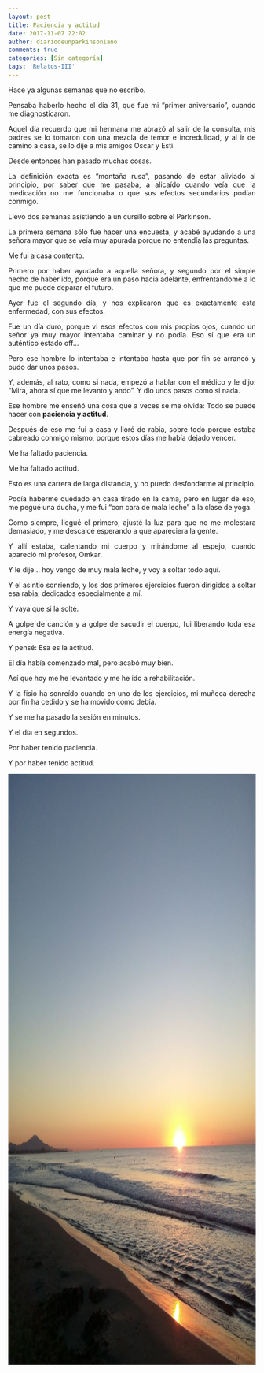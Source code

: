 ```yaml
---
layout: post
title: Paciencia y actitud
date: 2017-11-07 22:02
author: diariodeunparkinsoniano
comments: true
categories: [Sin categoría]
tags: 'Relatos-III'
---
```

<p style="text-align:justify;">Hace ya algunas semanas que no escribo.</p>
<p style="text-align:justify;">Pensaba haberlo hecho el día 31, que fue mi “primer aniversario”, cuando me diagnosticaron.</p>
<p style="text-align:justify;">Aquel día recuerdo que mi hermana me abrazó al salir de la consulta, mis padres se lo tomaron con una mezcla de temor e incredulidad, y al ir de camino a casa, se lo dije a mis amigos Oscar y Esti.</p>
<p style="text-align:justify;">Desde entonces han pasado muchas cosas.</p>
<p style="text-align:justify;">La definición exacta es “montaña rusa”, pasando de estar aliviado al principio, por saber que me pasaba, a alicaído cuando veía que la medicación no me funcionaba o que sus efectos secundarios podían conmigo.</p>
<p style="text-align:justify;">Llevo dos semanas asistiendo a un cursillo sobre el Parkinson.</p>
<p style="text-align:justify;">La primera semana sólo fue hacer una encuesta, y acabé ayudando a una señora mayor que se veía muy apurada porque no entendía las preguntas.</p>
<p style="text-align:justify;">Me fui a casa contento.</p>
<p style="text-align:justify;">Primero por haber ayudado a aquella señora, y segundo por el simple hecho de haber ido, porque era un paso hacia adelante, enfrentándome a lo que me puede deparar el futuro.</p>
<p style="text-align:justify;">Ayer fue el segundo día, y nos explicaron que es exactamente esta enfermedad, con sus efectos.</p>
<p style="text-align:justify;">Fue un día duro, porque vi esos efectos con mis propios ojos, cuando un señor ya muy mayor intentaba caminar y no podía. Eso sí que era un auténtico estado off…</p>
<p style="text-align:justify;">Pero ese hombre lo intentaba e intentaba hasta que por fin se arrancó y pudo dar unos pasos.</p>
<p style="text-align:justify;">Y, además, al rato, como si nada, empezó a hablar con el médico y le dijo: “Mira, ahora sí que me levanto y ando”. Y dio unos pasos como si nada.</p>
<p style="text-align:justify;">Ese hombre me enseñó una cosa que a veces se me olvida: Todo se puede hacer con <strong>paciencia y actitud</strong>.</p>
<p style="text-align:justify;">Después de eso me fui a casa y lloré de rabia, sobre todo porque estaba cabreado conmigo mismo, porque estos días me había dejado vencer.</p>
<p style="text-align:justify;">Me ha faltado paciencia.</p>
<p style="text-align:justify;">Me ha faltado actitud.</p>
<p style="text-align:justify;">Esto es una carrera de larga distancia, y no puedo desfondarme al principio.</p>
<p style="text-align:justify;">Podía haberme quedado en casa tirado en la cama, pero en lugar de eso, me pegué una ducha, y me fui “con cara de mala leche” a la clase de yoga.</p>
<p style="text-align:justify;">Como siempre, llegué el primero, ajusté la luz para que no me molestara demasiado, y me descalcé esperando a que apareciera la gente.</p>
<p style="text-align:justify;">Y allí estaba, calentando mi cuerpo y mirándome al espejo, cuando apareció mi profesor, Omkar.</p>
<p style="text-align:justify;">Y le dije… hoy vengo de muy mala leche, y voy a soltar todo aquí.</p>
<p style="text-align:justify;">Y el asintió sonriendo, y los dos primeros ejercicios fueron dirigidos a soltar esa rabia, dedicados especialmente a mí.</p>
<p style="text-align:justify;">Y vaya que si la solté.</p>
<p style="text-align:justify;">A golpe de canción y a golpe de sacudir el cuerpo, fui liberando toda esa energía negativa.</p>
<p style="text-align:justify;">Y pensé: Esa es la actitud.</p>
<p style="text-align:justify;">El día había comenzado mal, pero acabó muy bien.</p>
<p style="text-align:justify;">Así que hoy me he levantado y me he ido a rehabilitación.</p>
<p style="text-align:justify;">Y la fisio ha sonreído cuando en uno de los ejercicios, mi muñeca derecha por fin ha cedido y se ha movido como debía.</p>
<p style="text-align:justify;">Y se me ha pasado la sesión en minutos.</p>
<p style="text-align:justify;">Y el día en segundos.</p>
<p style="text-align:justify;">Por haber tenido paciencia.</p>
<p style="text-align:justify;">Y por haber tenido actitud.</p>
<p style="text-align:justify;"><img class="img-fluid"  clasXs="alignnone size-full wp-image-484" src="/assets/images/2017/11/img-20170703-wa0000.jpg" alt="IMG-20170703-WA0000" width="1600" height="1200" /></p>
<p style="text-align:justify;"></p>
